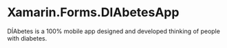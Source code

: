 # Xamarin.Forms.DIAbetesApp
DÍAbetes is a 100% mobile app designed and developed thinking of people with diabetes.
